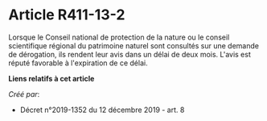 # Article R411-13-2 

Lorsque le Conseil national de protection de la nature ou le conseil scientifique régional du patrimoine naturel sont
consultés sur une demande de dérogation, ils rendent leur avis dans un délai de deux mois. L'avis est réputé favorable à
l'expiration de ce délai.

**Liens relatifs à cet article**

_Créé par_:

  - Décret n°2019-1352 du 12 décembre 2019 - art. 8
